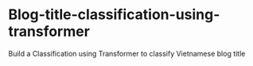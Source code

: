 # Blog-title-classification-using-transformer
Build a Classification using Transformer to classify Vietnamese blog title
